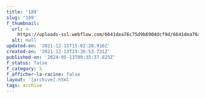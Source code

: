 ```yaml
---
title: '189'
slug: '189'
f_thumbnail:
  url: >-
    https://uploads-ssl.webflow.com/6641dea76c75d9b6904dcf9d/6641dea76c75d9b6904dd299_189.jpg
  alt: null
updated-on: '2021-12-15T15:02:20.916Z'
created-on: '2021-12-13T23:36:53.731Z'
published-on: '2024-05-13T09:35:37.825Z'
f_status: false
f_category: S
f_afficher-la-racine: false
layout: '[archive].html'
tags: archive
---
```




